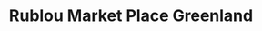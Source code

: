 ---
title: "Rublou Market Place Greenland"
url: /cainta/rublou-market-place-greenland/
shop: mall
---